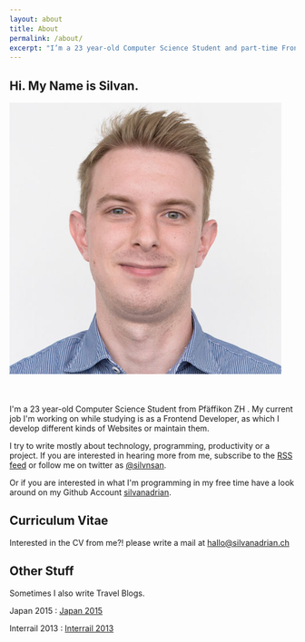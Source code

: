 ```yaml
---
layout: about
title: About
permalink: /about/
excerpt: "I’m a 23 year-old Computer Science Student and part-time Frontend Developer"
---
```

<div itemscope itemtype="http://schema.org/Person">
<h2 class="abouttitle">Hi. My Name is <span itemprop="givenName">Silvan</span>.</h2>

<div style="margin-bottom:50px;" class="center-block col-lg-5 col-md-5 col-sm-6 col-xs-9">
<img alt="Silvan Adrian" src="/img/about/about.jpg" />
</div>

I'm a 23 year-old Computer Science Student from <span itemprop="address" itemscope itemtype="http://schema.org/PostalAddress">
<span itemprop="addressLocality">Pfäffikon ZH</span>
</span>. My current job I'm working on while studying is as a <span itemprop="jobtitle">Frontend Developer</span>, as which I develop different kinds of Websites or maintain them.

I try to write mostly about technology, programming, productivity or a project. If you are interested in hearing more from me, subscribe to the <a itemprop="url" href="https://silvanadrian.ch/feed.xml">RSS feed</a> or follow me on twitter as <a itemprop="url" href="https://twitter.com/silvnsan">@silvnsan</a>.

Or if you are interested in what I'm programming in my free time have a look around on my Github Account <a itemprop="url" href="https://github.com/silvanadrian">silvanadrian</a>.

## Curriculum Vitae

Interested in the CV from me?! please write a mail at <a itemprop="email" href="mailto:hallo@silvanadrian.ch">hallo@silvanadrian.ch</a>

## Other Stuff

Sometimes I also write Travel Blogs.

Japan 2015 : <a rel="nofollow" href="http://silvanadrian.ch/japan2015">Japan 2015</a>

Interrail 2013 : <a rel="nofollow" href="http://silvanadrian.ch/interrail2013">Interrail 2013</a>
</div>
